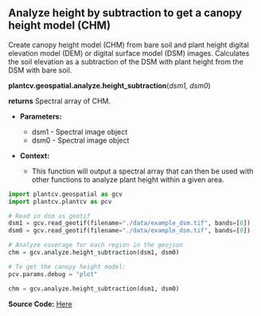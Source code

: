 ## Analyze height by subtraction to get a canopy height model (CHM)

Create canopy height model (CHM) from bare soil and plant height digital elevation model (DEM) or digital surface model (DSM) images. Calculates the soil elevation as a subtraction of the DSM with plant height from the DSM with bare soil. 

**plantcv.geospatial.analyze.height_subtraction**(*dsm1, dsm0*)

**returns** Spectral array of CHM.

- **Parameters:**
    - dsm1 - Spectral image object
    - dsm0 - Spectral image object

- **Context:**
    - This function will output a spectral array that can then be used with other functions to analyze plant height within a given area.

```python
import plantcv.geospatial as gcv
import plantcv.plantcv as pcv

# Read in dsm as geotif
dsm1 = gcv.read_geotif(filename="./data/example_dsm.tif", bands=[0])
dsm0 = gcv.read_geotif(filename="./data/example_dsm.tif", bands=[0])

# Analyze coverage for each region in the geojson
chm = gcv.analyze.height_subtraction(dsm1, dsm0)

# To get the canopy height model:
pcv.params.debug = "plot"

chm = gcv.analyze.height_subtraction(dsm1, dsm0)

```

**Source Code:** [Here](https://github.com/danforthcenter/plantcv-geospatial/blob/main/plantcv/geospatial/analyze/dsm.py)

